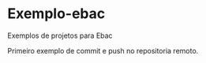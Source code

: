# Exemplo-ebac
Exemplos de projetos para Ebac

Primeiro exemplo de commit e push no repositoria remoto.
